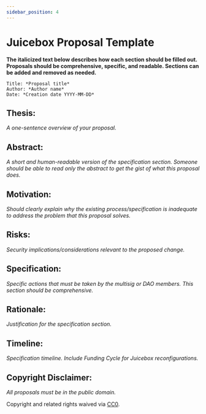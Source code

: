 ```yaml
---
sidebar_position: 4
---
```


# Juicebox Proposal Template

**The italicized text below describes how each section should be filled out. Proposals should be comprehensive, specific, and readable. Sections can be added and removed as needed.**

```
Title: *Proposal title*
Author: *Author name*
Date: *Creation date YYYY-MM-DD*
```

## Thesis:

*A one-sentence overview of your proposal.*

## Abstract:

*A short and human-readable version of the specification section. Someone should be able to read only the abstract to get the gist of what this proposal does.*

## Motivation:

*Should clearly explain why the existing process/specification is inadequate to address the problem that this proposal solves.*

## Risks:

*Security implications/considerations relevant to the proposed change.*

## Specification:

*Specific actions that must be taken by the multisig or DAO members. This section should be comprehensive.*

## Rationale:

*Justification for the specification section.*

## Timeline:

*Specification timeline. Include Funding Cycle for Juicebox reconfigurations.*

## Copyright Disclaimer:

*All proposals must be in the public domain.*

Copyright and related rights waived via [CC0](https://creativecommons.org/publicdomain/zero/1.0/).
